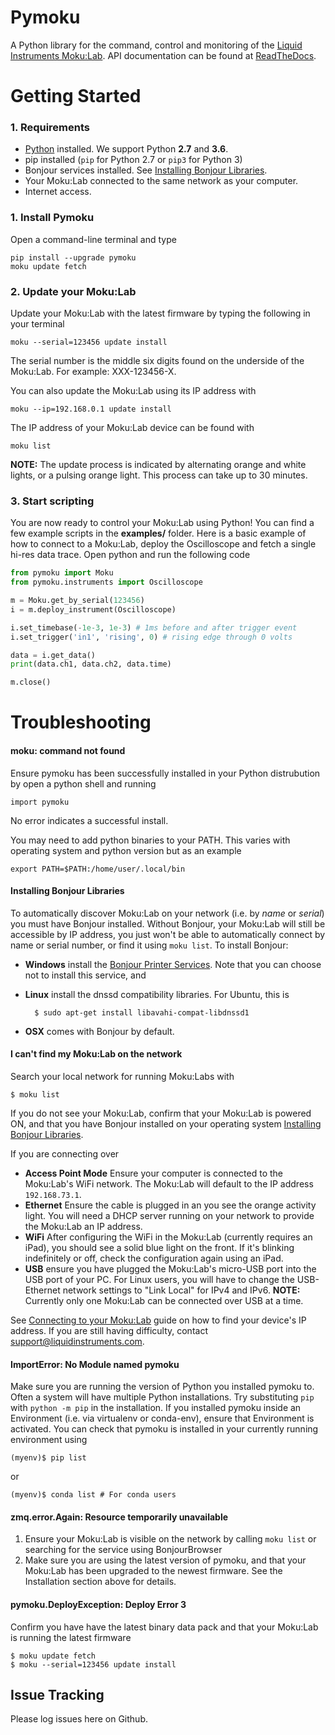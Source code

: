 # Pymoku
A Python library for the command, control and monitoring of the [Liquid Instruments Moku:Lab](http://www.liquidinstruments.com).
API documentation can be found at [ReadTheDocs](http://pymoku.readthedocs.org).

# Getting Started

### 1. Requirements
- [Python](https://www.python.org) installed.  We support Python **2.7** and **3.6**.
- pip installed (`pip` for Python 2.7 or `pip3` for Python 3)
- Bonjour services installed. See [Installing Bonjour Libraries](#installing-bonjour-libraries).
- Your Moku:Lab connected to the same network as your computer.
- Internet access.

### 1. Install Pymoku
Open a command-line terminal and type

    pip install --upgrade pymoku
    moku update fetch

### 2. Update your Moku:Lab
Update your Moku:Lab with the latest firmware by typing the following in your terminal

    moku --serial=123456 update install

The serial number is the middle six digits found on the underside of the Moku:Lab. For example: XXX-123456-X.

You can also update the Moku:Lab using its IP address with

    moku --ip=192.168.0.1 update install

The IP address of your Moku:Lab device can be found with

    moku list

**NOTE:** The update process is indicated by alternating orange and white lights, or a pulsing orange light. This process can take up to 30 minutes.
### 3. Start scripting
You are now ready to control your Moku:Lab using Python! You can find a few example scripts in the **examples/** folder.
Here is a basic example of how to connect to a Moku:Lab, deploy the Oscilloscope and fetch a single hi-res data trace. Open python and run the following code

```python
from pymoku import Moku
from pymoku.instruments import Oscilloscope

m = Moku.get_by_serial(123456)
i = m.deploy_instrument(Oscilloscope)

i.set_timebase(-1e-3, 1e-3) # 1ms before and after trigger event
i.set_trigger('in1', 'rising', 0) # rising edge through 0 volts

data = i.get_data()
print(data.ch1, data.ch2, data.time)

m.close()
```

# Troubleshooting

#### moku: command not found
Ensure pymoku has been successfully installed in your Python distrubution by open a python shell and running

    import pymoku

No error indicates a successful install.

You may need to add python binaries to your PATH.  This varies with operating system and python version but as an example

    export PATH=$PATH:/home/user/.local/bin

#### Installing Bonjour Libraries
To automatically discover Moku:Lab on your network (i.e. by *name* or *serial*) you must have Bonjour installed.
Without Bonjour, your Moku:Lab will still be accessible by IP address, you just won't be able to automatically connect by name or serial number, or find it using `moku list`.
To install Bonjour:
- **Windows** install the [Bonjour Printer Services](https://support.apple.com/kb/DL999). Note that you can choose not to install this service, and
- **Linux** install the dnssd compatibility libraries. For Ubuntu, this is

        $ sudo apt-get install libavahi-compat-libdnssd1
- **OSX** comes with Bonjour by default.

#### I can't find my Moku:Lab on the network
Search your local network for running Moku:Labs with

    $ moku list

If you do not see your Moku:Lab, confirm that your Moku:Lab is powered ON, and that you have Bonjour installed on your operating system [Installing Bonjour Libraries](#installing-bonjour-libraries).

If you are connecting over
- **Access Point Mode** Ensure your computer is connected to the Moku:Lab's WiFi network.  The Moku:Lab will default to the IP address `192.168.73.1`.
- **Ethernet** Ensure the cable is plugged in an you see the orange activity light.  You will need a DHCP server running on your network to provide the Moku:Lab an IP address.
- **WiFi** After configuring the WiFi in the Moku:Lab (currently requires an iPad), you should see a solid blue light on the front.  If it's blinking indefinitely or off, check the configuration again using an iPad.
- **USB** ensure you have plugged the Moku:Lab's micro-USB port into the USB port of your PC. For Linux users, you will have to change the USB-Ethernet network settings to "Link Local" for IPv4 and IPv6. **NOTE:** Currently only one Moku:Lab can be connected over USB at a time.

See [Connecting to your Moku:Lab](https://github.com/liquidinstruments/pymoku/wiki/Connecting-to-your-Moku:Lab) guide on how to find your device's IP address.
If you are still having difficulty, contact support@liquidinstruments.com.

#### ImportError: No Module named pymoku
Make sure you are running the version of Python you installed pymoku to.  Often a system will have multiple Python installations. Try substituting `pip` with `python -m pip` in the installation.
If you installed pymoku inside an Environment (i.e. via virtualenv or conda-env), ensure that Environment is activated. You can check that pymoku is installed in your currently running environment using

    (myenv)$ pip list

or

    (myenv)$ conda list # For conda users

#### zmq.error.Again: Resource temporarily unavailable
1. Ensure your Moku:Lab is visible on the network by calling `moku list` or searching for the service using BonjourBrowser
2. Make sure you are using the latest version of pymoku, and that your Moku:Lab has been upgraded to the newest firmware. See the Installation section above for details.
#### pymoku.DeployException: Deploy Error 3
Confirm you have have the latest binary data pack and that your Moku:Lab is running the latest firmware

    $ moku update fetch
    $ moku --serial=123456 update install

## Issue Tracking

Please log issues here on Github.
